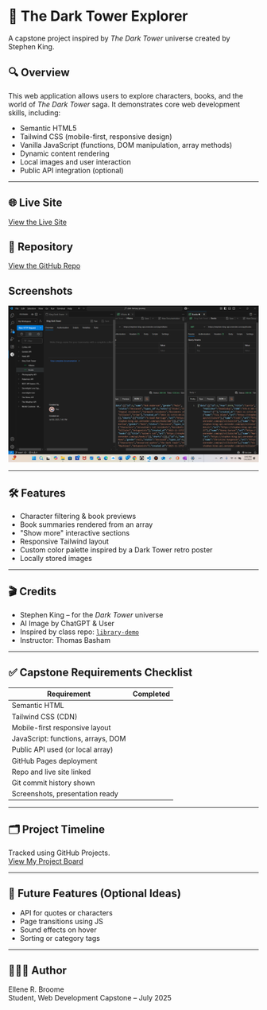 # 🌌 The Dark Tower Explorer

A capstone project inspired by *The Dark Tower* universe created by Stephen King.

## 🔍 Overview
This web application allows users to explore characters, books, and the world of *The Dark Tower* saga. It demonstrates core web development skills, including:

- Semantic HTML5
- Tailwind CSS (mobile-first, responsive design)
- Vanilla JavaScript (functions, DOM manipulation, array methods)
- Dynamic content rendering
- Local images and user interaction
- Public API integration (optional)

---

## 🌐 Live Site  
[View the Live Site](https://your-username.github.io/dark-tower-explorer/)

## 📁 Repository  
[View the GitHub Repo](https://github.com/your-username/dark-tower-explorer)

## Screenshots  
![PostmanScreenshot](assets/images/darkTowerPostman.png)  

---

## 🛠️ Features
- Character filtering & book previews
- Book summaries rendered from an array
- "Show more" interactive sections
- Responsive Tailwind layout
- Custom color palette inspired by a Dark Tower retro poster
- Locally stored images

---

## 🎬 Credits
- Stephen King – for the *Dark Tower* universe  
- AI Image by ChatGPT & User  
- Inspired by class repo: [`library-demo`](https://github.com/thomas-basham/library-demo)  
- Instructor: Thomas Basham  

---

## ✅ Capstone Requirements Checklist

| Requirement                            | Completed |
|----------------------------------------|-----------|
| Semantic HTML                          |         |
| Tailwind CSS (CDN)                     |         |
| Mobile-first responsive layout         |         |
| JavaScript: functions, arrays, DOM     |         |
| Public API used (or local array)       |         |
| GitHub Pages deployment                |         |
| Repo and live site linked              |         |
| Git commit history shown               |         |
| Screenshots, presentation ready        |         |

---

## 🗂️ Project Timeline  
Tracked using GitHub Projects.  
[View My Project Board](https://github.com/users/ellene-broome/projects/5/views/1?system_template=kanban)

---

## 🧪 Future Features (Optional Ideas)
- API for quotes or characters
- Page transitions using JS
- Sound effects on hover
- Sorting or category tags

---

## 👩🏼‍💻 Author  
Ellene R. Broome  
Student, Web Development Capstone – July 2025
